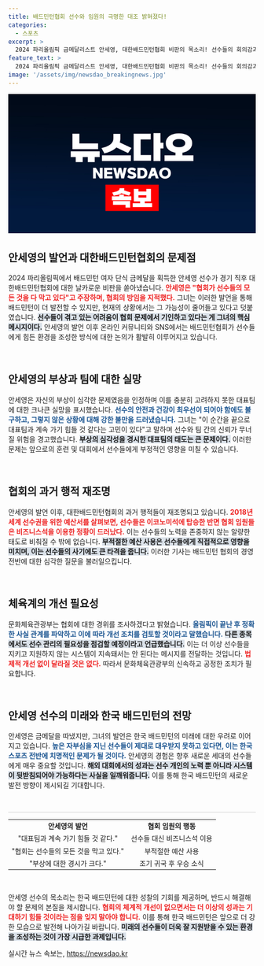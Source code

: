 ```yaml
---
title: 배드민턴협회 선수와 임원의 극명한 대조 밝혀졌다!
categories:
  - 스포츠
excerpt: >
  2024 파리올림픽 금메달리스트 안세영, 대한배드민턴협회 비판의 목소리! 선수들의 회의감과 과거 지원 문제들이 재조명되는 가운데, 체육계의 변화가 필요하다는 메시지가 확산되고 있다.
feature_text: >
  2024 파리올림픽 금메달리스트 안세영, 대한배드민턴협회 비판의 목소리! 선수들의 회의감과 과거 지원 문제들이 재조명되는 가운데, 체육계의 변화가 필요하다는 메시지가 확산되고 있다.
image: '/assets/img/newsdao_breakingnews.jpg'
---
```


<p><img src="/assets/img/newsdao_breakingnews.jpg" alt="koreaapp 속보" /></p>

<h2 data-ke-size="size26">안세영의 발언과 대한배드민턴협회의 문제점</h2>

<p data-ke-size="size16">2024 파리올림픽에서 배드민턴 여자 단식 금메달을 획득한 안세영 선수가 경기 직후 대한배드민턴협회에 대한 날카로운 비판을 쏟아냈습니다. <b><span style="color: #ee2323;">안세영은 "협회가 선수들의 모든 것을 다 막고 있다"고 주장하며, 협회의 방임을 지적했다.</span></b> 그녀는 이러한 발언을 통해 배드민턴이 더 발전할 수 있지만, 현재의 상황에서는 그 가능성이 줄어들고 있다고 덧붙였습니다. <b><span style="background-color: #21538527;">선수들이 겪고 있는 어려움이 협회 문제에서 기인하고 있다는 게 그녀의 핵심 메시지이다.</span></b> 안세영의 발언 이후 온라인 커뮤니티와 SNS에서는 배드민턴협회가 선수들에게 힘든 환경을 조성한 방식에 대한 논의가 활발히 이루어지고 있습니다.</p>

<p data-ke-size="size16">&nbsp;</p>

<h2 data-ke-size="size26">안세영의 부상과 팀에 대한 실망</h2>

<p data-ke-size="size16">안세영은 자신의 부상이 심각한 문제였음을 인정하며 이를 충분히 고려하지 못한 대표팀에 대한 크나큰 실망을 표시했습니다. <b><span style="color: #1a5490;">선수의 안전과 건강이 최우선이 되어야 함에도 불구하고, 그렇지 않은 상황에 대해 강한 불만을 드러냈습니다.</span></b> 그녀는 "이 순간을 끝으로 대표팀과 계속 가기 힘들 것 같다는 고민이 있다"고 말하며 선수와 팀 간의 신뢰가 무너질 위험을 경고했습니다. <b><span style="background-color: #21538527;">부상의 심각성을 경시한 대표팀의 태도는 큰 문제이다.</span></b> 이러한 문제는 앞으로의 훈련 및 대회에서 선수들에게 부정적인 영향을 미칠 수 있습니다.</p>

<p data-ke-size="size16">&nbsp;</p>

<h2 data-ke-size="size26">협회의 과거 행적 재조명</h2>

<p data-ke-size="size16">안세영의 발언 이후, 대한배드민턴협회의 과거 행적들이 재조명되고 있습니다. <b><span style="color: #ee2323;">2018년 세계 선수권을 위한 예산서를 살펴보면, 선수들은 이코노미석에 탑승한 반면 협회 임원들은 비즈니스석을 이용한 정황이 드러났다.</span></b> 이는 선수들의 노력을 존중하지 않는 알량한 태도로 비춰질 수 밖에 없습니다. <b><span style="background-color: #21538527;">부적절한 예산 사용은 선수들에게 직접적으로 영향을 미치며, 이는 선수들의 사기에도 큰 타격을 줍니다.</span></b> 이러한 기사는 배드민턴 협회의 경영 전반에 대한 심각한 질문을 불러일으킵니다.</p>

<p data-ke-size="size16">&nbsp;</p>

<h2 data-ke-size="size26">체육계의 개선 필요성</h2>

<p data-ke-size="size16">문화체육관광부는 협회에 대한 경위를 조사하겠다고 밝혔습니다. <b><span style="color: #1a5490;">올림픽이 끝난 후 정확한 사실 관계를 파악하고 이에 따라 개선 조치를 검토할 것이라고 말했습니다.</span></b> <b><span style="background-color: #21538527;">다른 종목에서도 선수 관리의 필요성을 점검할 예정이라고 언급했습니다.</span></b> 이는 더 이상 선수들을 지키고 지원하지 않는 시스템이 지속돼서는 안 된다는 메시지를 전달하는 것입니다. <b><span style="color: #ee2323;">법제적 개선 없이 달라질 것은 없다.</span></b> 따라서 문화체육관광부의 신속하고 공정한 조치가 필요합니다.</p>

<p data-ke-size="size16">&nbsp;</p>

<h2 data-ke-size="size26">안세영 선수의 미래와 한국 배드민턴의 전망</h2>

<p data-ke-size="size16">안세영은 금메달을 따냈지만, 그녀의 발언은 한국 배드민턴의 미래에 대한 우려로 이어지고 있습니다. <b><span style="color: #1a5490;">높은 자부심을 지닌 선수들이 제대로 대우받지 못하고 있다면, 이는 한국 스포츠 전반에 치명적인 문제가 될 것이다.</span></b> 안세영의 경험은 향후 새로운 세대의 선수들에게 매우 중요할 것입니다. <b><span style="background-color: #21538527;">해외 대회에서의 성과는 선수 개인의 노력 뿐 아니라 시스템이 뒷받침되어야 가능하다는 사실을 일깨워줍니다.</span></b> 이를 통해 한국 배드민턴의 새로운 발전 방향이 제시되길 기대합니다.</p>

<p data-ke-size="size16">&nbsp;</p>

<hr style="height: 1px; border: none; color: #ccc; background-color: #ccc;" />

<table style="width: 100%; border-collapse: collapse;">
<tbody>
<tr>
<td style="text-align: center; height: 17px;"><b>안세영의 발언</b></td>
<td style="text-align: center; height: 17px;"><b>협회 임원의 행동</b></td>
</tr>
<tr>
<td style="text-align: center; height: 17px;">"대표팀과 계속 가기 힘들 것 같다."</td>
<td style="text-align: center; height: 17px;">선수들 대신 비즈니스석 이용</td>
</tr>
<tr>
<td style="text-align: center; height: 17px;">"협회는 선수들의 모든 것을 막고 있다."</td>
<td style="text-align: center; height: 17px;">부적절한 예산 사용</td>
</tr>
<tr>
<td style="text-align: center; height: 17px;">"부상에 대한 경시가 크다."</td>
<td style="text-align: center; height: 17px;">조기 귀국 후 우승 소식</td>
</tr>
</tbody>
</table>

<p data-ke-size="size16">&nbsp;</p> 

<p data-ke-size="size16">안세영 선수의 목소리는 한국 배드민턴에 대한 성찰의 기회를 제공하며, 반드시 해결해야 할 문제의 본질을 제시합니다. <b><span style="color: #ee2323;">협회의 체계적 개선이 없으면서는 더 이상의 성과는 기대하기 힘들 것이라는 점을 잊지 말아야 합니다.</span></b> 이를 통해 한국 배드민턴은 앞으로 더 강한 모습으로 발전해 나아가길 바랍니다. <b><span style="background-color: #21538527;">미래의 선수들이 더욱 잘 지원받을 수 있는 환경을 조성하는 것이 가장 시급한 과제입니다.</span></b> </p>
실시간 뉴스 속보는, <a href="https://newsdao.kr" rel="dofollow">https://newsdao.kr</a>


